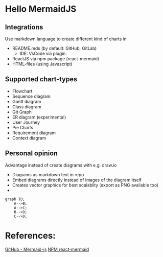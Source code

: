 # Hello MermaidJS


## Integrations
Use markdown language to create different kind of charts in
- README.mds (by default: GitHub, GitLab)
  - IDE: VsCode via plugin: 
- ReactJS via npm package (react-mermaid)
- HTML-files (using Javascript)



## Supported chart-types
- Flowchart
- Sequence diagram
- Gantt diagram
- Class diagram
- Git Graph
- ER diagram (experimental)
- User Journey
- Pie Charts
- Requirement diagram
- Context diagram

## Personal opinion
Advantage instead of create diagrams with e.g. draw.io
- Diagrams as markdown text in repo
- Embed diagrams directly instead of images of the diagram itself
- Creates vector graphics for best scalablity (export as PNG available too)
-

```mermaid
graph TD;
    A-->B;
    A-->C;
    B-->D;
    C-->D;
```


# References:
[GitHub - Mermaid-js](https://mermaid-js.github.io/mermaid/#/)
[NPM react-mermaid](https://www.npmjs.com/package/react-mermaid)